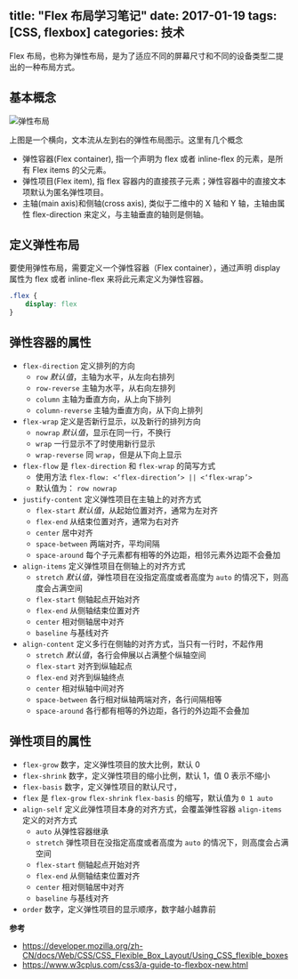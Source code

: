 title: "Flex 布局学习笔记"
date: 2017-01-19
tags: [CSS, flexbox]
categories: 技术
---

Flex 布局，也称为弹性布局，是为了适应不同的屏幕尺寸和不同的设备类型二提出的一种布局方式。<!--more-->

## 基本概念

![弹性布局](/images/flexbox.png)

上图是一个横向，文本流从左到右的弹性布局图示。这里有几个概念

- 弹性容器(Flex container), 指一个声明为 flex 或者 inline-flex 的元素，是所有 Flex items 的父元素。
- 弹性项目(Flex item), 指 flex 容器内的直接孩子元素；弹性容器中的直接文本项默认为匿名弹性项目。
- 主轴(main axis)和侧轴(cross axis), 类似于二维中的 X 轴和 Y 轴，主轴由属性 flex-direction 来定义，与主轴垂直的轴则是侧轴。


## 定义弹性布局


要使用弹性布局，需要定义一个弹性容器（Flex container），通过声明 display 属性为 flex 或者 inline-flex 来将此元素定义为弹性容器。

```css
.flex {
	display: flex 
}
```

## 弹性容器的属性

- `flex-direction` 定义排列的方向
  - `row` *默认值*，主轴为水平，从左向右排列
  - `row-reverse` 主轴为水平，从右向左排列
  - `column` 主轴为垂直方向，从上向下排列
  - `column-reverse` 主轴为垂直方向，从下向上排列
- `flex-wrap` 定义是否新行显示，以及新行的排列方向
  - `nowrap` *默认值*，显示在同一行，不换行
  - `wrap` 一行显示不了时使用新行显示
  - `wrap-reverse` 同 `wrap`，但是从下向上显示
- `flex-flow` 是 `flex-direction` 和 `flex-wrap` 的简写方式
  - 使用方法 `flex-flow: <‘flex-direction’> || <‘flex-wrap’>`
  - 默认值为： `row nowrap`
- `justify-content` 定义弹性项目在主轴上的对齐方式
  - `flex-start` *默认值*，从起始位置对齐，通常为左对齐
  - `flex-end` 从结束位置对齐，通常为右对齐
  - `center` 居中对齐
  - `space-between` 两端对齐，平均间隔
  - `space-around` 每个子元素都有相等的外边距，相邻元素外边距不会叠加
- `align-items` 定义弹性项目在侧轴上的对齐方式
  - `stretch` *默认值*，弹性项目在没指定高度或者高度为 `auto` 的情况下，则高度会占满空间
  - `flex-start` 侧轴起点开始对齐
  - `flex-end` 从侧轴结束位置对齐
  - `center` 相对侧轴居中对齐
  - `baseline` 与基线对齐
- `align-content` 定义多行在侧轴的对齐方式，当只有一行时，不起作用
  - `stretch` *默认值*，各行会伸展以占满整个纵轴空间
  - `flex-start` 对齐到纵轴起点
  - `flex-end` 对齐到纵轴终点
  - `center` 相对纵轴中间对齐
  - `space-between` 各行相对纵轴两端对齐，各行间隔相等
  - `space-around` 各行都有相等的外边距，各行的外边距不会叠加

## 弹性项目的属性

- `flex-grow` 数字，定义弹性项目的放大比例，默认 0
- `flex-shrink` 数字，定义弹性项目的缩小比例，默认 1，值 0 表示不缩小
- `flex-basis` 数字，定义弹性项目的默认尺寸，
- `flex` 是 `flex-grow` `flex-shrink` `flex-basis` 的缩写，默认值为 `0 1 auto`
- `align-self` 定义此弹性项目本身的对齐方式，会覆盖弹性容器 `align-items` 定义的对齐方式
  - `auto` 从弹性容器继承
  - `stretch` 弹性项目在没指定高度或者高度为 `auto` 的情况下，则高度会占满空间
  - `flex-start` 侧轴起点开始对齐
  - `flex-end` 从侧轴结束位置对齐
  - `center` 相对侧轴居中对齐
  - `baseline` 与基线对齐
- `order` 数字，定义弹性项目的显示顺序，数字越小越靠前

**参考**

- https://developer.mozilla.org/zh-CN/docs/Web/CSS/CSS_Flexible_Box_Layout/Using_CSS_flexible_boxes
- https://www.w3cplus.com/css3/a-guide-to-flexbox-new.html
